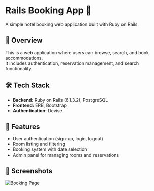 # Rails Booking App 🏨
A simple hotel booking web application built with Ruby on Rails.

## 📌 Overview
This is a web application where users can browse, search, and book accommodations.  
It includes authentication, reservation management, and search functionality.

## 🛠 Tech Stack
- **Backend:** Ruby on Rails (6.1.3.2), PostgreSQL
- **Frontend:** ERB, Bootstrap
- **Authentication:** Devise

## 🚀 Features
- User authentication (sign-up, login, logout)
- Room listing and filtering
- Booking system with date selection
- Admin panel for managing rooms and reservations

## 📸 Screenshots
![Booking Page](https://via.placeholder.com/600x300)  

